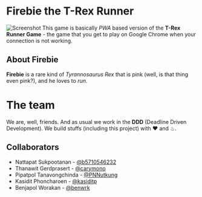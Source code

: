 # Firebie the T-Rex Runner
![Screenshot](https://i.imgur.com/MXhuZLd.gif)
This game is basically *PWA* based version of the **T-Rex Runner Game** - the game that you get to play on Google Chrome when your connection is not working.

## About Firebie
**Firebie** is a rare kind of *Tyrannosaurus Rex* that is pink (well, is that thing even pink?), and he loves to *run*.

# The team
We are, well, friends. And as usual we work in the **DDD** (Deadline Driven Development). We build stuffs (including this project) with ❤ and ♨.

## Collaborators
* Nattapat Sukpootanan - [@b5710546232](https://github.com/b5710546232)
* Thanawit Gerdprasert - [@carymono](https://github.com/carymono)
* Pipatpol Tanavongchinda - [@PNNutkung](https://github.com/PNNutkung)
* Kasidit Phoncharoen - [@kasiditp](https://github.com/kasiditp)
* Benjapol Worakan - [@benwrk](https://github.com/benwrk)
